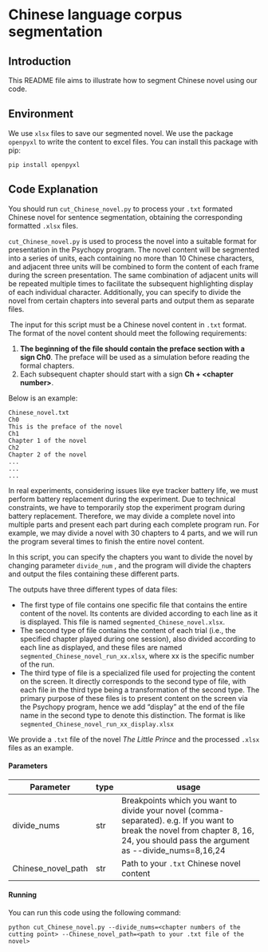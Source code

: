 # Chinese language corpus segmentation 

## Introduction

This README file aims to illustrate how to segment Chinese novel using our code.

## Environment

We use `xlsx` files to save our segmented novel. We use the package `openpyxl` to write the content to excel files. You can install this package with pip:

```
pip install openpyxl
```

## Code Explanation

You should run `cut_Chinese_novel.py` to process your `.txt` formated Chinese novel for sentence segmentation, obtaining the corresponding formatted `.xlsx` files. 

`cut_Chinese_novel.py` is used to process the novel into a suitable format for presentation in the Psychopy program. The novel content will be segmented into a series of units, each containing no more than 10 Chinese characters, and adjacent three units will be combined to form the content of each frame during the screen presentation. The same combination of adjacent units will be repeated multiple times to facilitate the subsequent highlighting display of each individual character. Additionally, you can specify to divide the novel from certain chapters into several parts and output them as separate files.

​                                                                                                                                                                                                                                                         The input for this script must be a Chinese novel content in `.txt` format. The format of the novel content should meet the following requirements:

1. **The beginning of the file should contain the preface section with a sign Ch0**. The preface will be used as a simulation before reading the formal chapters.
2. Each subsequent chapter should start with a sign **Ch + \<chapter number>**.

Below is an example:

```
Chinese_novel.txt
Ch0
This is the preface of the novel
Ch1
Chapter 1 of the novel
Ch2
Chapter 2 of the novel
...
...
...
```

In real experiments, considering issues like eye tracker battery life, we must perform battery replacement during the experiment. Due to technical constraints, we have to temporarily stop the experiment program during battery replacement. Therefore, we may divide a complete novel into multiple parts and present each part during each complete program run. For example, we may divide a novel with 30 chapters to 4 parts, and we will run the program several times to finish the entire novel content. 

In this script, you can specify the chapters you want to divide the novel by changing parameter `divide_num` , and the program will divide the chapters and output the  files containing these different parts.

The outputs have three different types of data files:

- The first type of file contains one specific file that contains the entire content of the novel. Its contents are divided according to each line as it is displayed. This file is named `segmented_Chinese_novel.xlsx`. 
- The second type of file contains the content of each trial (i.e., the specified chapter played during one session), also divided according to each line as displayed, and these files are named `segmented_Chinese_novel_run_xx.xlsx`, where xx is the specific number of the run.
-  The third type of file is a specialized file used for projecting the content on the screen. It directly corresponds to the second type of file, with each file in the third type being a transformation of the second type. The primary purpose of these files is to present content on the screen via the Psychopy program, hence we add “display” at the end of the file name in the second type to denote this distinction. The format is like `segmented_Chinese_novel_run_xx_display.xlsx` 

We provide a `.txt` file of the novel *The Little Prince* and the processed `.xlsx` files as an example. 

#### Parameters

| Parameter          | type | usage                                                        |
| ------------------ | ---- | ------------------------------------------------------------ |
| divide_nums        | str  | Breakpoints which you want to divide your novel (comma-separated). e.g. If you want to break the novel from chapter 8, 16, 24, you should pass the argument as --divide_nums=8,16,24 |
| Chinese_novel_path | str  | Path to your `.txt` Chinese novel content                    |

#### Running

You can run this code using the following command:

```
python cut_Chinese_novel.py --divide_nums=<chapter numbers of the cutting point> --Chinese_novel_path=<path to your .txt file of the novel>
```



